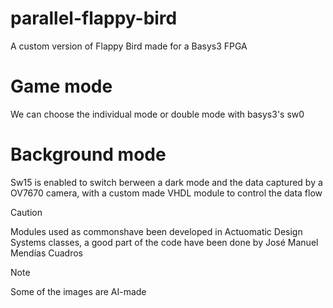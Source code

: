 # parallel-flappy-bird
A custom version of Flappy Bird made for a Basys3 FPGA

# Game mode
We can choose the individual mode or double mode with basys3's sw0

# Background mode
Sw15 is enabled to switch berween a dark mode and the data captured by a OV7670 camera, with a custom made VHDL module to control the data flow

> [!CAUTION]
> Modules used as commonshave been developed in Actuomatic Design Systems classes, a good part of the code have been done by José Manuel Mendías Cuadros

> [!NOTE]
> Some of the images are AI-made
